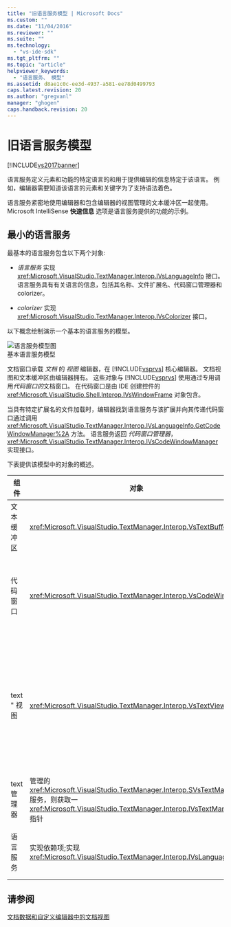 ```yaml
---
title: "旧语言服务模型 | Microsoft Docs"
ms.custom: ""
ms.date: "11/04/2016"
ms.reviewer: ""
ms.suite: ""
ms.technology: 
  - "vs-ide-sdk"
ms.tgt_pltfrm: ""
ms.topic: "article"
helpviewer_keywords: 
  - "语言服务、 模型"
ms.assetid: d8ae1c0c-ee3d-4937-a581-ee78d0499793
caps.latest.revision: 20
ms.author: "gregvanl"
manager: "ghogen"
caps.handback.revision: 20
---
```

# 旧语言服务模型
[!INCLUDE[vs2017banner](../../code-quality/includes/vs2017banner.md)]

语言服务定义元素和功能的特定语言的和用于提供编辑的信息特定于该语言。  例如，编辑器需要知道该语言的元素和关键字为了支持语法着色。  
  
 语言服务紧密地使用编辑器和包含编辑器的视图管理的文本缓冲区一起使用。  Microsoft IntelliSense **快速信息** 选项是语言服务提供的功能的示例。  
  
## 最小的语言服务  
 最基本的语言服务包含以下两个对象:  
  
-   *语言服务* 实现 <xref:Microsoft.VisualStudio.TextManager.Interop.IVsLanguageInfo> 接口。  语言服务具有有关语言的信息，包括其名称、文件扩展名、代码窗口管理器和 colorizer。  
  
-   *colorizer* 实现 <xref:Microsoft.VisualStudio.TextManager.Interop.IVsColorizer> 接口。  
  
 以下概念绘制演示一个基本的语言服务的模型。  
  
 ![语言服务模型图](~/docs/extensibility/media/vslanguageservicemodel.gif "vsLanguageServiceModel")  
基本语言服务模型  
  
 文档窗口承载 *文档* 的 *视图* 编辑器，在 [!INCLUDE[vsprvs](../../code-quality/includes/vsprvs_md.md)] 核心编辑器。  文档视图和文本缓冲区由编辑器拥有。  这些对象与 [!INCLUDE[vsprvs](../../code-quality/includes/vsprvs_md.md)] 使用通过专用调用*代码窗口的*文档窗口。  在代码窗口是由 IDE 创建控件的<xref:Microsoft.VisualStudio.Shell.Interop.IVsWindowFrame> 对象包含。  
  
 当具有特定扩展名的文件加载时，编辑器找到语言服务与该扩展并向其传递代码窗口通过调用 <xref:Microsoft.VisualStudio.TextManager.Interop.IVsLanguageInfo.GetCodeWindowManager%2A> 方法。  语言服务返回 *代码窗口管理器*， <xref:Microsoft.VisualStudio.TextManager.Interop.IVsCodeWindowManager> 实现接口。  
  
 下表提供该模型中的对象的概述。  
  
|组件|对象|功能|  
|--------|--------|--------|  
|文本缓冲区|<xref:Microsoft.VisualStudio.TextManager.Interop.VsTextBuffer>|Unicode 读\/写文本流。  使用其他编码文本是可能的。|  
|代码窗口|<xref:Microsoft.VisualStudio.TextManager.Interop.VsCodeWindow>|包含一个或多个文本视图的文档窗口。  当 [!INCLUDE[vsprvs](../../code-quality/includes/vsprvs_md.md)] 则多文档界面 \(mdi\) \(MDI\) 模式，代码窗口是 MDI 子窗体。|  
|text " 视图|<xref:Microsoft.VisualStudio.TextManager.Interop.VsTextView>|使用该键盘和鼠标，它们使用户能够导航和视图文本的窗口。  文本视图显示给用户用作编辑。  在普通编辑器窗口、 " 输出 " 窗口和 " 即时 " 窗口可以使用文本视图。  此外，您可以在代码窗口中的一个或多个文本视图。|  
|text 管理器|管理的 <xref:Microsoft.VisualStudio.TextManager.Interop.SVsTextManager> 服务，则获取一 <xref:Microsoft.VisualStudio.TextManager.Interop.IVsTextManager> 指针|维护所有元素共享的通用信息前面所述的元素。|  
|语言服务|实现依赖项;实现 <xref:Microsoft.VisualStudio.TextManager.Interop.IVsLanguageInfo>|提供编辑器以特定语言的信息 \(如显示的语法的对象，语句完成和括号匹配。|  
  
## 请参阅  
 [文档数据和自定义编辑器中的文档视图](../../extensibility/document-data-and-document-view-in-custom-editors.md)